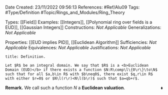 <div class="topSpace"></div>

Date Created: 23/11/2022 09:56:13
References: #Ref/Alu09
Tags: #Type/Definition #Topic/Rings_and_Modules/Ring_Theory

Types: [[Field]]
Examples: [[Integers]], [[Polynomial ring over fields is a EUD]], [[Gaussian Integers]]
Constructions: <i>Not Applicable</i>
Generalizations: <i>Not Applicable</i>

Properties: [[EUD implies PID]], [[Euclidean Algorithm]]
Sufficiencies: <i>Not Applicable</i>
Equivalences: <i>Not Applicable</i>
Justifications: <i>Not Applicable</i>

``` ad-Definition
title: Definition.

Let $R$ be an integral domain. We say that $R$ is a <b>Euclidean Domain (EUD)</b> if there exists a function $N:R\comp\l\{0\r\}\to\N$ such that for all $a,b\in R$ with $b\neq0$, there exist $q,r\in R$ with either $r=0$ or $N\l(r\r)<N\l(b\r)$ such that $a=qb+r$.

```

<b>Remark.</b> We call such a function $N$ a <b>Euclidean valuation</b>.<span style="float:right;">$\blacklozenge$</span>
